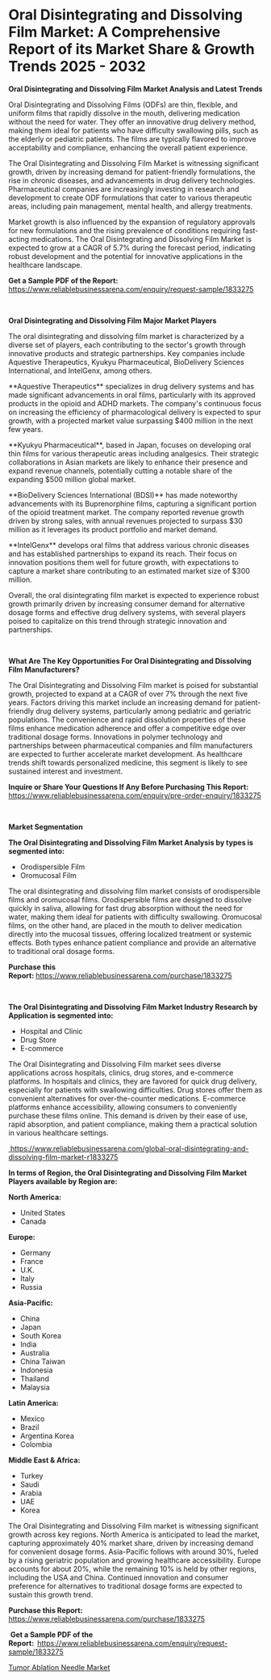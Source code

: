 <p><h1>Oral Disintegrating and Dissolving Film Market: A Comprehensive Report of its Market Share & Growth Trends 2025 - 2032</h1></p><p><strong>Oral Disintegrating and Dissolving Film Market Analysis and Latest Trends</strong></p>
<p><p>Oral Disintegrating and Dissolving Films (ODFs) are thin, flexible, and uniform films that rapidly dissolve in the mouth, delivering medication without the need for water. They offer an innovative drug delivery method, making them ideal for patients who have difficulty swallowing pills, such as the elderly or pediatric patients. The films are typically flavored to improve acceptability and compliance, enhancing the overall patient experience.</p><p>The Oral Disintegrating and Dissolving Film Market is witnessing significant growth, driven by increasing demand for patient-friendly formulations, the rise in chronic diseases, and advancements in drug delivery technologies. Pharmaceutical companies are increasingly investing in research and development to create ODF formulations that cater to various therapeutic areas, including pain management, mental health, and allergy treatments. </p><p>Market growth is also influenced by the expansion of regulatory approvals for new formulations and the rising prevalence of conditions requiring fast-acting medications. The Oral Disintegrating and Dissolving Film Market is expected to grow at a CAGR of 5.7% during the forecast period, indicating robust development and the potential for innovative applications in the healthcare landscape.</p></p>
<p><strong>Get a Sample PDF of the Report:&nbsp;</strong> <a href="https://www.reliablebusinessarena.com/enquiry/request-sample/1833275?utm_campaign=3501&utm_medium=2&utm_source=Github&utm_content=ia&utm_term=26032025&utm_id=oral-disintegrating-and-dissolving-film">https://www.reliablebusinessarena.com/enquiry/request-sample/1833275</a></p>
<p>&nbsp;</p>
<p><strong>Oral Disintegrating and Dissolving Film Major Market Players</strong></p>
<p><p>The oral disintegrating and dissolving film market is characterized by a diverse set of players, each contributing to the sector's growth through innovative products and strategic partnerships. Key companies include Aquestive Therapeutics, Kyukyu Pharmaceutical, BioDelivery Sciences International, and IntelGenx, among others.</p><p>**Aquestive Therapeutics** specializes in drug delivery systems and has made significant advancements in oral films, particularly with its approved products in the opioid and ADHD markets. The company's continuous focus on increasing the efficiency of pharmacological delivery is expected to spur growth, with a projected market value surpassing $400 million in the next few years.</p><p>**Kyukyu Pharmaceutical**, based in Japan, focuses on developing oral thin films for various therapeutic areas including analgesics. Their strategic collaborations in Asian markets are likely to enhance their presence and expand revenue channels, potentially cutting a notable share of the expanding $500 million global market.</p><p>**BioDelivery Sciences International (BDSI)** has made noteworthy advancements with its Buprenorphine films, capturing a significant portion of the opioid treatment market. The company reported revenue growth driven by strong sales, with annual revenues projected to surpass $30 million as it leverages its product portfolio and market demand.</p><p>**IntelGenx** develops oral films that address various chronic diseases and has established partnerships to expand its reach. Their focus on innovation positions them well for future growth, with expectations to capture a market share contributing to an estimated market size of $300 million.</p><p>Overall, the oral disintegrating film market is expected to experience robust growth primarily driven by increasing consumer demand for alternative dosage forms and effective drug delivery systems, with several players poised to capitalize on this trend through strategic innovation and partnerships.</p></p>
<p>&nbsp;</p>
<p><strong>What Are The Key Opportunities For Oral Disintegrating and Dissolving Film Manufacturers?</strong></p>
<p><p>The Oral Disintegrating and Dissolving Film market is poised for substantial growth, projected to expand at a CAGR of over 7% through the next five years. Factors driving this market include an increasing demand for patient-friendly drug delivery systems, particularly among pediatric and geriatric populations. The convenience and rapid dissolution properties of these films enhance medication adherence and offer a competitive edge over traditional dosage forms. Innovations in polymer technology and partnerships between pharmaceutical companies and film manufacturers are expected to further accelerate market development. As healthcare trends shift towards personalized medicine, this segment is likely to see sustained interest and investment.</p></p>
<p><strong>Inquire or Share Your Questions If Any Before Purchasing This Report:</strong> <a href="https://www.reliablebusinessarena.com/enquiry/pre-order-enquiry/1833275?utm_campaign=3501&utm_medium=2&utm_source=Github&utm_content=ia&utm_term=26032025&utm_id=oral-disintegrating-and-dissolving-film">https://www.reliablebusinessarena.com/enquiry/pre-order-enquiry/1833275</a></p>
<p>&nbsp;</p>
<p><strong>Market Segmentation</strong></p>
<p><strong>The Oral Disintegrating and Dissolving Film Market Analysis by types is segmented into:</strong></p>
<p><ul><li>Orodispersible Film</li><li>Oromucosal Film</li></ul></p>
<p><p>The oral disintegrating and dissolving film market consists of orodispersible films and oromucosal films. Orodispersible films are designed to dissolve quickly in saliva, allowing for fast drug absorption without the need for water, making them ideal for patients with difficulty swallowing. Oromucosal films, on the other hand, are placed in the mouth to deliver medication directly into the mucosal tissues, offering localized treatment or systemic effects. Both types enhance patient compliance and provide an alternative to traditional oral dosage forms.</p></p>
<p><strong>Purchase this Report:&nbsp;</strong><a href="https://www.reliablebusinessarena.com/purchase/1833275?utm_campaign=3501&utm_medium=2&utm_source=Github&utm_content=ia&utm_term=26032025&utm_id=oral-disintegrating-and-dissolving-film">https://www.reliablebusinessarena.com/purchase/1833275</a></p>
<p>&nbsp;</p>
<p><strong>The Oral Disintegrating and Dissolving Film Market Industry Research by Application is segmented into:</strong></p>
<p><ul><li>Hospital and Clinic</li><li>Drug Store</li><li>E-commerce</li></ul></p>
<p><p>The Oral Disintegrating and Dissolving Film market sees diverse applications across hospitals, clinics, drug stores, and e-commerce platforms. In hospitals and clinics, they are favored for quick drug delivery, especially for patients with swallowing difficulties. Drug stores offer them as convenient alternatives for over-the-counter medications. E-commerce platforms enhance accessibility, allowing consumers to conveniently purchase these films online. This demand is driven by their ease of use, rapid absorption, and patient compliance, making them a practical solution in various healthcare settings.</p></p>
<p><a href="https://www.reliablebusinessarena.com/global-oral-disintegrating-and-dissolving-film-market-r1833275?utm_campaign=3501&utm_medium=2&utm_source=Github&utm_content=ia&utm_term=26032025&utm_id=oral-disintegrating-and-dissolving-film">&nbsp;https://www.reliablebusinessarena.com/global-oral-disintegrating-and-dissolving-film-market-r1833275</a></p>
<p><strong>In terms of Region, the Oral Disintegrating and Dissolving Film Market Players available by Region are:</strong></p>
<p>
    <p> <strong> North America: </strong>
        <ul>
            <li>United States</li>
            <li>Canada</li>
        </ul>
        </p> 
    <p> <strong> Europe: </strong>
        <ul>
            <li>Germany</li>
            <li>France</li>
            <li>U.K.</li>
            <li>Italy</li>
            <li>Russia</li>
        </ul>
        </p> 
    <p> <strong> Asia-Pacific: </strong>
        <ul>
            <li>China</li>
            <li>Japan</li>
            <li>South Korea</li>
            <li>India</li>
            <li>Australia</li>
            <li>China Taiwan</li>
            <li>Indonesia</li>
            <li>Thailand</li>
            <li>Malaysia</li>
        </ul>
        </p> 
    <p> <strong> Latin America: </strong>
        <ul>
            <li>Mexico</li>
            <li>Brazil</li>
            <li>Argentina Korea</li>
            <li>Colombia</li>
        </ul>
        </p> 
    <p> <strong> Middle East & Africa: </strong>
        <ul>
            <li>Turkey</li>
            <li>Saudi</li>
            <li>Arabia</li>
            <li>UAE</li>
            <li>Korea</li>
        </ul>
    </p>
    </p>
<p><p>The Oral Disintegrating and Dissolving Film market is witnessing significant growth across key regions. North America is anticipated to lead the market, capturing approximately 40% market share, driven by increasing demand for convenient dosage forms. Asia-Pacific follows with around 30%, fueled by a rising geriatric population and growing healthcare accessibility. Europe accounts for about 20%, while the remaining 10% is held by other regions, including the USA and China. Continued innovation and consumer preference for alternatives to traditional dosage forms are expected to sustain this growth trend.</p></p>
<p><strong>Purchase this Report: </strong><a href="https://www.reliablebusinessarena.com/purchase/1833275?utm_campaign=3501&utm_medium=2&utm_source=Github&utm_content=ia&utm_term=26032025&utm_id=oral-disintegrating-and-dissolving-film">https://www.reliablebusinessarena.com/purchase/1833275</a></p>
<p>&nbsp;<strong>Get a Sample PDF of the Report:&nbsp;&nbsp;</strong><a href="https://www.reliablebusinessarena.com/enquiry/request-sample/1833275?utm_campaign=3501&utm_medium=2&utm_source=Github&utm_content=ia&utm_term=26032025&utm_id=oral-disintegrating-and-dissolving-film">https://www.reliablebusinessarena.com/enquiry/request-sample/1833275</a></p>
<p><strong></strong></p>
<p><p><a href="https://github.com/vassihucz/Market-Research-Report-List-1/blob/main/tumor-ablation-needle-market.md?utm_campaign=3501&utm_medium=2&utm_source=Github&utm_content=ia&utm_term=26032025&utm_id=oral-disintegrating-and-dissolving-film">Tumor Ablation Needle Market</a></p></p>